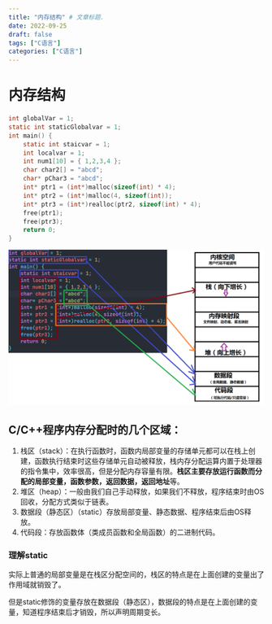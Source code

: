 ```yaml
---
title: "内存结构" # 文章标题.
date: 2022-09-25
draft: false
tags: ["C语言"]
categories: ["C语言"]
---
```


# 内存结构

```c
int globalVar = 1;
static int staticGlobalvar = 1;
int main() {
	static int staicvar = 1;
	int localvar = 1;
	int num1[10] = { 1,2,3,4 };
	char char2[] = "abcd";
	char* pChar3 = "abcd";
	int* ptr1 = (int*)malloc(sizeof(int) * 4);
	int* ptr2 = (int*)malloc(4, sizeof(int));
	int* ptr3 = (int*)realloc(ptr2, sizeof(int) * 4);
	free(ptr1);
	free(ptr3);
	return 0;
}
```

![内存结构分析](./内存结构分析.jpg)

## C/C++程序内存分配时的几个区域：

1. 栈区（stack）：在执行函数时，函数内局部变量的存储单元都可以在栈上创建，函数执行结束时这些存储单元自动被释放，栈内存分配运算内置于处理器的指令集中，效率很高，但是分配内存容量有限。**栈区主要存放运行函数而分配的局部变量，函数参数，返回数据，返回地址**等。
2. 堆区（heap）：一般由我们自己手动释放，如果我们不释放，程序结束时由OS回收，分配方式类似于链表。
3. 数据段（静态区）（static）存放局部变量、静态数据、程序结束后由OS释放。
4. 代码段：存放函数体（类成员函数和全局函数）的二进制代码。

### 理解static

实际上普通的局部变量是在栈区分配空间的，栈区的特点是在上面创建的变量出了作用域就销毁了。

但是static修饰的变量存放在数据段（静态区），数据段的特点是在上面创建的变量，知道程序结束后才销毁，所以声明周期变长。






